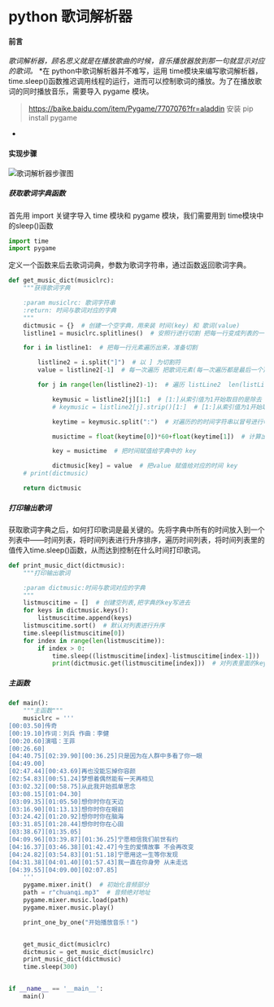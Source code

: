 # python 歌词解析器
#### 前言
*歌词解析器，顾名思义就是在播放歌曲的时候，音乐播放器放到那一句就显示对应的歌词。*
*在 python中歌词解析器并不难写，运用 time模块来编写歌词解析器， time.sleep()函数推迟调用线程的运行，进而可以控制歌词的播放。为了在播放歌词的同时播放音乐，需要导入 pygame 模块。

> https://baike.baidu.com/item/Pygame/7707076?fr=aladdin 安装 pip install pygame

*
#### 实现步骤
![歌词解析器步骤图](https://img-blog.csdnimg.cn/20190726205039156.JPG?x-oss-process=image/watermark,type_ZmFuZ3poZW5naGVpdGk,shadow_10,text_aHR0cHM6Ly9ibG9nLmNzZG4ubmV0L3dlaXhpbl80Mjg1Njg3MQ==,size_16,color_FFFFFF,t_70)
##### 获取歌词字典函数
首先用 import 关键字导入 time 模块和 pygame 模块，我们需要用到 time模块中的sleep()函数

```python
import time
import pygame
```
定义一个函数来后去歌词词典，参数为歌词字符串，通过函数返回歌词字典。

```python
def get_music_dict(musiclrc):
    """获得歌词字典

    :param musiclrc: 歌词字符串
    :return: 时间与歌词对应的字典
    """
    dictmusic = {}  # 创建一个空字典，用来装 时间(key) 和 歌词(value)
    listline1 = musiclrc.splitlines()  # 安照行进行切割 把每一行变成列表的一个元素

    for i in listline1:  # 把每一行元素遍历出来，准备切割

        listline2 = i.split("]")  # 以 ] 为切割符
        value = listline2[-1]  # 每一次遍历 把歌词元素(每一次遍历都是最后一个) 赋值给 value

        for j in range(len(listline2)-1):  # 遍历 listLine2  len(listLine2)-1 除去最后的非时间字符串(歌词)

            keymusic = listline2[j][1:]  # [1:]从索引值为1开始取目的是除去 [
            # keymusic = listline2[j].strip()[1:]  # [1:]从索引值为1开始取目的是除去 [ 如果有缩进的话 需要用strip()去除空格  方案二

            keytime = keymusic.split(":")  # 对遍历的的时间字符串以冒号进行切割

            musictime = float(keytime[0])*60+float(keytime[1])  # 计算出每个时间的总秒数

            key = musictime  # 把时间赋值给字典中的 key

            dictmusic[key] = value  # 把value 赋值给对应的时间 key
    # print(dictmusic)

    return dictmusic
```

##### 打印输出歌词
获取歌词字典之后，如何打印歌词是最关键的。先将字典中所有的时间放入到一个列表中——时间列表，将时间列表进行升序排序，遍历时间列表，将时间列表里的值传入time.sleep()函数，从而达到控制在什么时间打印歌词。

```python
def print_music_dict(dictmusic):
    """打印输出歌词

    :param dictmusic:时间与歌词对应的字典
    """
    listmuscitime = []  # 创建空列表,把字典的key写进去
    for keys in dictmusic.keys():
        listmuscitime.append(keys)
    listmuscitime.sort()  # 默认对列表进行升序
    time.sleep(listmuscitime[0])
    for index in range(len(listmuscitime)):
        if index > 0:
            time.sleep((listmuscitime[index]-listmuscitime[index-1]))  # 两段歌词之间的时间
            print(dictmusic.get(listmuscitime[index]))  # 对列表里面的key值下标遍历,进而用get取字典的value


```
##### 主函数


```python
def main():
    """主函数"""
    musiclrc = '''
[00:03.50]传奇
[00:19.10]作词：刘兵 作曲：李健
[00:20.60]演唱：王菲
[00:26.60]    
[04:40.75][02:39.90][00:36.25]只是因为在人群中多看了你一眼
[04:49.00]
[02:47.44][00:43.69]再也没能忘掉你容颜
[02:54.83][00:51.24]梦想着偶然能有一天再相见
[03:02.32][00:58.75]从此我开始孤单思念
[03:08.15][01:04.30]
[03:09.35][01:05.50]想你时你在天边
[03:16.90][01:13.13]想你时你在眼前
[03:24.42][01:20.92]想你时你在脑海
[03:31.85][01:28.44]想你时你在心田
[03:38.67][01:35.05]
[04:09.96][03:39.87][01:36.25]宁愿相信我们前世有约
[04:16.37][03:46.38][01:42.47]今生的爱情故事 不会再改变
[04:24.82][03:54.83][01:51.18]宁愿用这一生等你发现
[04:31.38][04:01.40][01:57.43]我一直在你身旁 从未走远
[04:39.55][04:09.00][02:07.85]
    '''
    pygame.mixer.init()  # 初始化音频部分 
    path = r"chuanqi.mp3"  # 音频绝对地址
    pygame.mixer.music.load(path) 
    pygame.mixer.music.play()

    print_one_by_one("开始播放音乐！")


    get_music_dict(musiclrc)
    dictmusic = get_music_dict(musiclrc)
    print_music_dict(dictmusic)
    time.sleep(300)


if __name__ == '__main__':
    main()


```

